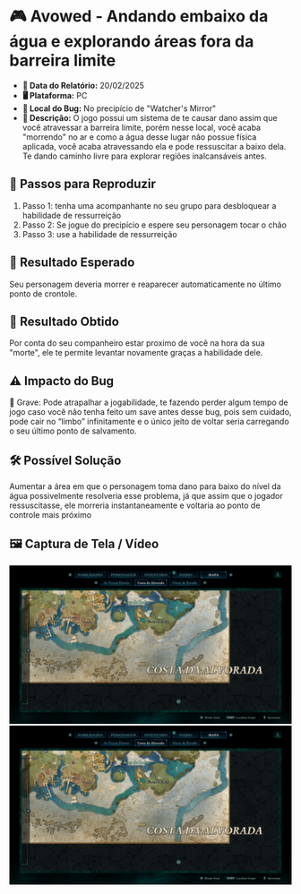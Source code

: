 # 🎮 Avowed - Andando embaixo da água e explorando áreas fora da barreira limite

- **📅 Data do Relatório:** 20/02/2025
- **🖥️ Plataforma:** PC  
- **📍 Local do Bug:** No precipício de "Watcher's Mirror"  
- **📝 Descrição:** O jogo possui um sistema de te causar dano assim que você atravessar a barreira limite, porém nesse local, você acaba "morrendo" no ar e como a água desse lugar não possue física aplicada, você acaba atravessando ela e pode ressuscitar a baixo dela. Te dando caminho livre para explorar regiões inalcansáveis antes.  

## 🔄 Passos para Reproduzir
1. Passo 1: tenha uma acompanhante no seu grupo para desbloquear a habilidade de ressurreição   
2. Passo 2: Se jogue do precipício e espere seu personagem tocar o chão 
3. Passo 3: use a habilidade de ressurreição 

## 🎯 Resultado Esperado
Seu personagem deveria morrer e reaparecer automaticamente no último ponto de crontole. 

## 🚨 Resultado Obtido
Por conta do seu companheiro estar proximo de você na hora da sua "morte", ele te permite levantar novamente graças a habilidade dele.

## ⚠ Impacto do Bug
🔴 Grave: Pode atrapalhar a jogabilidade, te fazendo perder algum tempo de jogo caso você não tenha feito um save antes desse bug, pois sem cuidado, pode cair no “limbo” infinitamente e o único jeito de voltar seria carregando o seu último ponto de salvamento. 
 
## 🛠 Possível Solução
Aumentar a área em que o personagem toma dano para baixo do nível da água possivelmente resolveria esse problema, já que assim que o jogador ressuscitasse, ele morreria instantaneamente e voltaria ao ponto de controle mais próximo   
   
## 🖼️ Captura de Tela / Vídeo  
 
 
![Bug do Avowed](https://github.com/Pedr0-Raposo/Portfolio_Beta_Tester/blob/main/Bugs%20Relatados/imagens/%5BAvowed%5D-Fora_do_%20mapa.png)
![Bug do Avowed](https://github.com/Pedr0-Raposo/Portfolio_Beta_Tester/blob/main/Bugs%20Relatados/imagens/%5BAvowed%5D-Fora_do_%20mapa.png)


 
